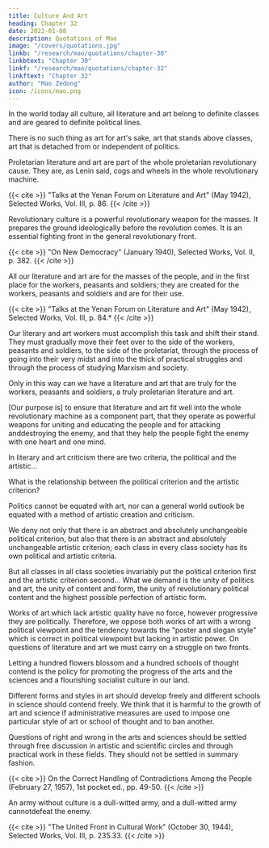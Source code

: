 ```yaml
---
title: Culture And Art
heading: Chapter 32
date: 2022-01-08
description: Quotations of Mao
image: "/covers/quotations.jpg"
linkb: "/research/mao/quotations/chapter-30"
linkbtext: "Chapter 30"
linkf: "/research/mao/quotations/chapter-32"
linkftext: "Chapter 32"
author: "Mao Zedong"
icon: /icons/mao.png
---
```



In the world today all culture, all literature and art belong to definite classes and are geared to definite political lines. 

There is no such thing as art for art's sake, art that stands above classes, art that is detached from or independent of politics. 

Proletarian literature and art are part of the whole proletarian revolutionary cause. They are, as Lenin said, cogs and wheels in the whole revolutionary machine.

{{< cite >}}
"Talks at the Yenan Forum on Literature and Art" (May 1942), Selected Works, Vol.
III, p. 86.
{{< /cite >}}


Revolutionary culture is a powerful revolutionary weapon for the masses. It prepares the ground ideologically before the revolution comes. It is an essential fighting front in the general revolutionary front.

{{< cite >}}
"On New Democracy" (January 1940), Selected Works, Vol. II, p. 382.
{{< /cite >}}


All our literature and art are for the masses of the people, and in the first place for the workers, peasants and soldiers; they are created for the workers, peasants and soldiers and are for their use.

{{< cite >}}
"Talks at the Yenan Forum on Literature and Art" (May 1942), Selected Works, Vol.
III, p. 84.*
{{< /cite >}}


Our literary and art workers must accomplish this task and shift their stand. They must gradually move their feet over to the side of the workers, peasants and soldiers, to the side of the proletariat, through the process of going into their very midst and into the thick of practical struggles and through the process of studying Marxism and society. 

Only in this way can we have a literature and art that are truly for the workers, peasants and soldiers, a truly proletarian literature and art.

[Our purpose is] to ensure that literature and art fit well into the whole
revolutionary machine as a component part, that they operate as powerful
weapons for uniting and educating the people and for attacking anddestroying the enemy, and that they help the people fight the enemy with one
heart and one mind.

In literary and art criticism there are two criteria, the political and the
artistic…



What is the relationship between the political criterion and the artistic criterion? 

Politics cannot be equated with art, nor can a general world outlook be equated with a method of artistic creation and criticism. 

We deny not only that there is an abstract and absolutely unchangeable political criterion, but also that there is an abstract and absolutely unchangeable artistic criterion; each class in every class society has its own political and artistic criteria. 

But all classes in all class societies invariably put the political criterion first and the artistic criterion second… What we demand is the unity of politics and art, the unity of content and form, the unity of revolutionary political content and the highest possible perfection of artistic form. 

Works of art which lack artistic quality have no force, however progressive they are politically. Therefore, we oppose both works of art with a wrong political viewpoint and the tendency towards the "poster and slogan style" which is correct in political viewpoint but lacking in artistic power. On questions of literature and art we must carry on a struggle on two fronts.

Letting a hundred flowers blossom and a hundred schools of thought contend is the policy for promoting the progress of the arts and the sciences and a flourishing socialist culture in our land. 

Different forms and styles in art should develop freely and different schools in science should contend freely. We think that it is harmful to the growth of art and science if administrative measures are used to impose one particular style of art or school of thought
and to ban another. 

Questions of right and wrong in the arts and sciences should be settled through free discussion in artistic and scientific circles and through practical work in these fields. They should not be settled in summary fashion.

{{< cite >}}
On the Correct Handling of Contradictions Among the People (February 27, 1957), 1st pocket ed., pp. 49-50.
{{< /cite >}}


An army without culture is a dull-witted army, and a dull-witted army cannotdefeat the enemy.

{{< cite >}}
"The United Front in Cultural Work" (October 30, 1944), Selected Works, Vol. III, p. 235.33. 
{{< /cite >}}
